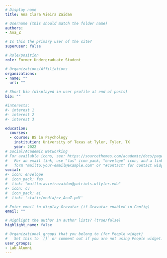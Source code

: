 ```yaml
---
# Display name
title: Ana Clara Vieira Zaidan

# Username (this should match the folder name)
authors:
- Ana_Z

# Is this the primary user of the site?
superuser: false

# Role/position
role: Former Undergraduate Student

# Organizations/Affiliations
organizations:
- name: ""
  url: ""

# Short bio (displayed in user profile at end of posts)
bio: ""

#interests:
#- interest 1
#- interest 2
#- interest 3

education:
  courses:
  - course: BS in Psychology
    institution: University of Texas at Tyler, Tyler, TX
    year: 2022
# Social/Academic Networking
# For available icons, see: https://sourcethemes.com/academic/docs/page-builder/#icons
#   For an email link, use "fas" icon pack, "envelope" icon, and a link in the
#   form "mailto:your-email@example.com" or "#contact" for contact widget.
social:
#- icon: envelope
#  icon_pack: fas
#  link: "mailto:avieirazaidan@patriots.uttyler.edu"
#- icon: cv
#  icon_pack: ai
#  link: 'static/media/cv_AnaZ.pdf'

# Enter email to display Gravatar (if Gravatar enabled in Config)
email: ""

# Highlight the author in author lists? (true/false)
highlight_name: false

# Organizational groups that you belong to (for People widget)
#   Set this to `[]` or comment out if you are not using People widget.
user_groups:
- Lab Alumni
---
```

